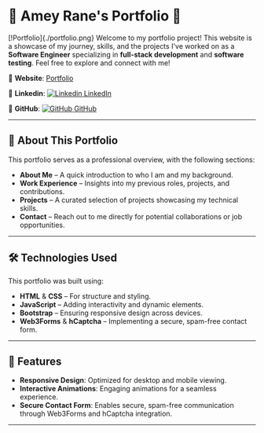 

# 🌟 **Amey Rane's Portfolio** 🌟
[!Portfolio]{./portfolio.png}
Welcome to my portfolio project! This website is a showcase of my journey, skills, and the projects I've worked on as a **Software Engineer** specializing in **full-stack development** and **software testing**. Feel free to explore and connect with me!

🔗 **Website**: [Portfolio](https://ameyrane98.github.io/my-portfolio/)

🔗 **Linkedin**: [![Linkedin](https://i.sstatic.net/gVE0j.png) LinkedIn](https://www.linkedin.com/in/amey-santosh-rane-8b94601b0/)

🔗 **GitHub**: [![GitHub](https://i.sstatic.net/tskMh.png) GitHub](https://github.com/ameyrane98?tab=repositories)

---

## 📖 **About This Portfolio**

This portfolio serves as a professional overview, with the following sections:

- **About Me** – A quick introduction to who I am and my background.
- **Work Experience** – Insights into my previous roles, projects, and contributions.
- **Projects** – A curated selection of projects showcasing my technical skills.
- **Contact** – Reach out to me directly for potential collaborations or job opportunities.

---

## 🛠️ **Technologies Used**

This portfolio was built using:

- **HTML** & **CSS** – For structure and styling.
- **JavaScript** – Adding interactivity and dynamic elements.
- **Bootstrap** – Ensuring responsive design across devices.
- **Web3Forms** & **hCaptcha** – Implementing a secure, spam-free contact form.

---

## 🌟 **Features**

- **Responsive Design**: Optimized for desktop and mobile viewing.
- **Interactive Animations**: Engaging animations for a seamless experience.
- **Secure Contact Form**: Enables secure, spam-free communication through Web3Forms and hCaptcha integration.

---
